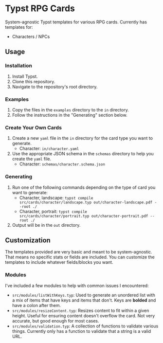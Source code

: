 # Typst RPG Cards

System-agnostic Typst templates for various RPG cards. Currently has templates for:

- Characters / NPCs

## Usage

### Installation

1. Install Typst.
1. Clone this repository.
1. Navigate to the repository's root directory.

### Examples

1. Copy the files in the `examples` directory to the `in` directory.
1. Follow the instructions in the "Generating" section below.

### Create Your Own Cards

1. Create a new `yaml` file in the `in` directory for the card type you want to generate.
    - Character: `in/character.yaml`
1. Use the appropriate JSON schema in the `schemas` directory to help you create the `yaml` file.
    - Character: `schemas/character.schema.json`

### Generating

1. Run one of the following commands depending on the type of card you want to generate:
    - Character, landscape: `typst compile src/cards/character/landscape.typ out/character-landscape.pdf --root ./`
    - Character, portrait: `typst compile src/cards/character/portrait.typ out/character-portrait.pdf --root ./`
1. Output will be in the `out` directory.

## Customization

The templates provided are very basic and meant to be system-agnostic. That means no specific stats or fields are included. You can customize the templates to include whatever fields/blocks you want.

### Modules

I've included a few modules to help with common issues I encountered:

- `src/modules/listWithKeys.typ`: Used to generate an unordered list with a mix of items that have keys and items that don't. Keys are **bolded** and have a colon after them.
- `src/modules/resizeContent.typ`: Resizes content to fit within a given height. Useful for ensuring content doesn't overflow the card. Not very accurate, but good enough for most cases.
- `src/modules/validation.typ`: A collection of functions to validate various things. Currently only has a function to validate that a string is a valid URL.
